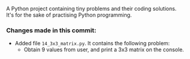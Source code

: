 A Python project containing tiny problems and their coding solutions.  
It's for the sake of practising Python programming.

### Changes made in this commit:

- Added file `14_3x3_matrix.py`. It contains the following problem:
   - Obtain 9 values from user, and print a 3x3 matrix on the console.